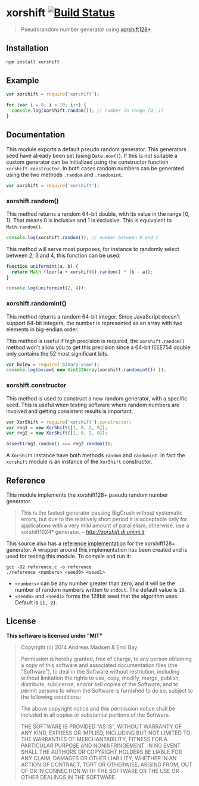 # xorshift [![Build Status](https://travis-ci.org/AndreasMadsen/xorshift.svg?branch=master)](https://travis-ci.org/AndreasMadsen/xorshift)

> Pseudorandom number generator using [xorshift128+](http://xorshift.di.unimi.it/)

## Installation

```bash
npm install xorshift
```

## Example

```javascript
var xorshift = require('xorshift');

for (var i = 0; i < 10; i++) {
  console.log(xorshift.random()); // number in range [0, 1)
}
```

## Documentation

This module exports a default pseudo random generator. This generators seed have
already been set (using `Date.now()`). If this is not suitable a custom
generator can be initialized using the constructor function
`xorshift.constructor`. In both cases random numbers can be generated using
the two methods `.random` and `.randomint`.

```javascript
var xorshift = require('xorshift');
```

### xorshift.random()

This method returns a random 64-bit double, with its value in the range [0, 1).
That means 0 is inclusive and 1 is exclusive. This is equivalent to
`Math.random()`.

```javascript
console.log(xorshift.random()); // number between 0 and 1
```

This method will serve most purposes, for instance to randomly select between
2, 3 and 4, this function can be used:

```javascript
function uniformint(a, b) {
  return Math.floor(a + xorshift().random() * (b - a));
}

console.log(uniformint(2, 4));
```

### xorshift.randomint()

This method returns a random 64-bit integer. Since JavaScript doesn't support
64-bit integers, the number is represented as an array with two elements in
big-endian order.

This method is useful if high precision is required, the `xorshift.random()`
method won't allow you to get this precision since a 64-bit IEEE754 double
only contains the 52 most significant bits.

```javascript
var bview = require('binary-view');
console.log(bview( new Uint32Array(xorshift.randomint()) ));
```

### xorshift.constructor

This method is used to construct a new random generator, with a specific seed.
This is useful when testing software where random numbers are involved and
getting consistent results is important.

```javascript
var XorShift = require('xorshift').constructor;
var rng1 = new XorShift([1, 0, 2, 0]);
var rng2 = new XorShift([1, 0, 2, 0]);

assert(rng1.random() === rng2.random());
```

A `XorShift` instance have both methods `random` and `randomint`. In fact the
`xorshift` module is an instance of the `XorShift` constructor.

## Reference

This module implements the xorshift128+ pseudo random number generator.

> This is the fastest generator passing BigCrush without systematic
> errors, but due to the relatively short period it is acceptable only
> for applications with a very mild amount of parallelism; otherwise, use
> a xorshift1024* generator.
> – <cite> http://xorshift.di.unimi.it </cite>

This source also has a
[reference implementation](http://xorshift.di.unimi.it/xorshift128plus.c)
for the xorshift128+ generator. A wrapper around this implementation has been
created and is used for testing this module. To compile and run it:

```shell
gcc -O2 reference.c -o reference
./reference <numbers> <seed0> <seed1>
```

* `<numbers>` can be any number greater than zero, and it will be the number
of random numbers written to `stdout`. The default value is `10`.
* `<seed0>` and `<seed1>` forms the 128bit seed that the algorithm uses. Default
is `[1, 2]`.

## License

**This software is licensed under "MIT"**

> Copyright (c) 2014 Andreas Madsen & Emil Bay
>
> Permission is hereby granted, free of charge, to any person obtaining a copy
> of this software and associated documentation files (the "Software"), to deal
> in the Software without restriction, including without limitation the rights
> to use, copy, modify, merge, publish, distribute, sublicense, and/or sell
> copies of the Software, and to permit persons to whom the Software is
> furnished to do so, subject to the following conditions:
>
> The above copyright notice and this permission notice shall be included in
> all copies or substantial portions of the Software.
>
> THE SOFTWARE IS PROVIDED "AS IS", WITHOUT WARRANTY OF ANY KIND, EXPRESS OR
> IMPLIED, INCLUDING BUT NOT LIMITED TO THE WARRANTIES OF MERCHANTABILITY,
> FITNESS FOR A PARTICULAR PURPOSE AND NONINFRINGEMENT. IN NO EVENT SHALL THE
> AUTHORS OR COPYRIGHT HOLDERS BE LIABLE FOR ANY CLAIM, DAMAGES OR OTHER
> LIABILITY, WHETHER IN AN ACTION OF CONTRACT, TORT OR OTHERWISE, ARISING FROM,
> OUT OF OR IN CONNECTION WITH THE SOFTWARE OR THE USE OR OTHER DEALINGS IN
> THE SOFTWARE.
